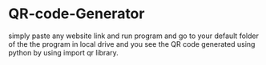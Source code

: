 ﻿# QR-code-Generator
simply paste any website link and run program and go to your default folder of the the program in local drive and you see the QR code generated
 using python 
by using import qr library.
